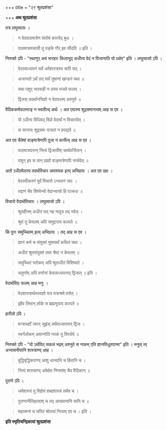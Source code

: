 +++
title = "२९ श्रुतप्रशंसा"

+++
**अथ श्रुतप्रशंसा**

तत्र लघुव्यासः ।

> न वेदपाठमात्रेण संतोषं कारयेद् बुधः ।

> पाठमात्रावसायी तु पङ्के गौर् इव सीदति ॥ इति ।

निरुक्ते ऽपि -  "स्थाणुर् अयं भारहरः किलाभूद् अधीत्य वेदं न विजानाति यो ऽर्थम्" इति । लघुव्यासो ऽपि ।

> वेदस्वाध्ययनं सर्वं धर्मशास्त्रस्य चापि यत् ।

> अजानतो ऽर्थं तत् सर्वं तुषाणां खण्डनं यथा ॥

> यथा पशुर् भारवाही न तस्य भजते फलम् ।

> द्विजस् तदर्थानभिज्ञो न वेदफलम् अश्नुते ॥

वैदिककर्मफलभाङ् न भवतीत्य् अर्थः । अत एवास्य शूद्रसमानत्वम् आह स एव ।

> यो ऽधीत्य विधिवद् विप्रो वेदार्थं न विचारयेत् ।

> स सान्वयः शूद्रसमः पात्रतां न प्रपद्यते ॥

अत एव चैतेषां वाङ्मात्रेणापि पूजा न कार्येत्य् आह स एव ।

> पाठमात्रपारान् नित्यं द्विजातींश् चार्थवर्जितान् ।

> पशून् इव स तान् प्राज्ञो वाङ्मात्रेणापि नार्चयेत् ॥

अतो ऽधीतवेदस्य तदर्थविचार आवश्यक इत्य् अभिप्रायः । अत एव दक्षः ।

> वेदस्वीकरणं पूर्वं विचारो ऽभ्यसनं जपः ।

> तद्दानं चैव शिष्येभ्यो वेदाभ्यासो हि पञ्चधा ॥

विचारो वेदार्थविचारः । लघुव्यासो ऽपि ।

> श्रुतहीनम् अधीतं यत् नह नापुत्र तद् भवेत् ।

> श्रुतं तु केवलम् अपि समुद्दाराय कल्पते ॥

किं पुनः समुच्चितम् इत्य् अभिप्रायः । तद् आह स एव ।

> ज्ञानं कर्म च संयुक्तं मुक्त्यर्थं कथितं यथा ।

> अधीतं श्रुतसंयुक्तं तथा श्रेष्ठं न केवलम् ॥

> समुच्चितं स्तोकम् अपि श्रुताधीतं विशिष्यते ।

> चतुर्णाम् अपि वर्णानां केवलाध्ययनाद् द्विजात् ॥ इति ।

वेदार्थविदः फलम् आह मनुः ।

> वेदशास्त्रार्थतत्त्वज्ञो यत्र यत्राश्रमे वसेत् ।

> इहैव तिष्ठन् लोके स ब्रह्मभूयाय कल्पते ॥

हारीतो ऽपि ।

> मन्त्रार्थ्ज्ञो जपन् जुह्वंस् तथैवाध्यापयन् द्विजः ।

> स्वर्गलोकम् अवाप्नोति नरकं तु विपर्यये ॥

निरुक्ते ऽपि -  "यो ऽर्थवित् सकलं भद्रम् अश्नुते स नाकम् एति ज्ञानविधूतपाप्मा" इति । मनुस् त्व् अभ्यसनीयानि शास्त्राण्य् आह ।

> बुद्धिवृद्धिकराण्य् आशु धान्यानि च हितानि च ।

> नित्यं शास्त्राण्य् अवेक्षेत निगमांश् चैव वैदिकान् ॥

पुराणे ऽपि ।

> धर्मशास्त्रं तु विज्ञेयं शब्दशास्त्रं तथैव च ।

> पुराणानीतिहासाश् च तद् आख्यानानि यानि च ॥

> महात्मनां च चरितं श्रोतव्यं नित्यम् एव च । इति ।

**इति स्मृतिचन्द्रिकायां श्रुतप्रशंसा**
